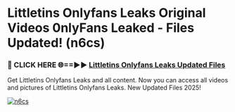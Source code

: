 # Littletins Onlyfans Leaks Original Videos 0nlyFans Leaked - Files Updated! (n6cs)

<h3>🔴 CLICK HERE 🌐==►► <a href="https://tinyurl.com/x26r9saj" rel="nofollow">Littletins Onlyfans Leaks Updated Files</a></h3>

Get Littletins Onlyfans Leaks and all content. Now you can access all videos and pictures of Littletins Onlyfans Leaks. New Updated Files 2025!

[![n6cs](https://i.imgur.com/LkgZPqh.gif)](https://tinyurl.com/x26r9saj)
